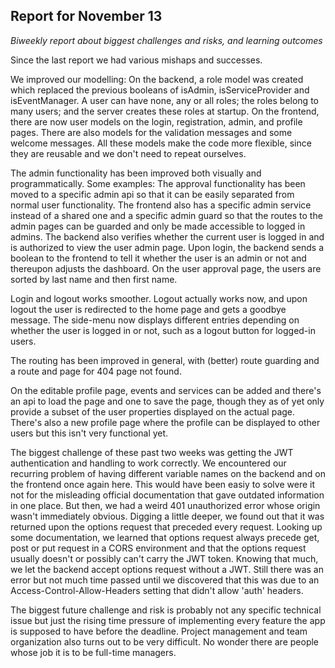 
## Report for November 13

_Biweekly report about biggest challenges and risks, and learning outcomes_

Since the last report we had various mishaps and successes. 

We improved our modelling: On the backend, a role model was created which replaced the previous booleans of isAdmin, isServiceProvider and isEventManager. A user can have none, any or all roles; the roles belong to many users; and the server creates these roles at startup. On the frontend, there are now user models on the login, registration, admin, and profile pages. There are also models for the validation messages and some welcome messages. All these models make the code more flexible, since they are reusable and we don't need to repeat ourselves.

The admin functionality has been improved both visually and programmatically. Some examples: The approval functionality has been moved to a specific admin api so that it can be easily separated from normal user functionality. The frontend also has a specific admin service instead of a shared one and a specific admin guard so that the routes to the admin pages can be guarded and only be made accessible to logged in admins. The backend also verifies whether the current user is logged in and is authorized to view the user admin page. Upon login, the backend sends a boolean to the frontend to tell it whether the user is an admin or not and thereupon adjusts the dashboard. On the user approval page, the users are sorted by last name and then first name. 

Login and logout works smoother. Logout actually works now, and upon logout the user is redirected to the home page and gets a goodbye message. The side-menu now displays different entries depending on whether the user is logged in or not, such as a logout button for logged-in users.

The routing has been improved in general, with (better) route guarding and a route and page for 404 page not found. 

On the editable profile page, events and services can be added and there's an api to load the page and one to save the page, though they as of yet only provide a subset of the user properties displayed on the actual page. There's also a new profile page where the profile can be displayed to other users but this isn't very functional yet.

The biggest challenge of these past two weeks was getting the JWT authentication and handling to work correctly. We encountered our recurring problem of having different variable names on the backend and on the frontend once again here. This would have been easiy to solve were it not for the misleading official documentation that gave outdated information in one place. But then, we had a weird 401 unauthorized error whose origin wasn't immediately obvious. Digging a little deeper, we found out that it was returned upon the options request that preceded every request. Looking up some documentation, we learned that options request always precede get, post or put request in a CORS environment and that the options request usually doesn't or possibly can't carry the JWT token. Knowing that much, we let the backend accept options request without a JWT. Still there was an error but not much time passed until we discovered that this was due to an Access-Control-Allow-Headers setting that didn't allow 'auth' headers.

The biggest future challenge and risk is probably not any specific technical issue but just the rising time pressure of implementing every feature the app is supposed to have before the deadline. Project management and team organization also turns out to be very difficult. No wonder there are people whose job it is to be full-time managers.


